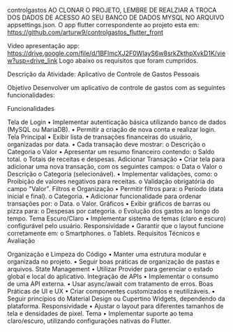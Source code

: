 controlgastos
AO CLONAR O PROJETO, LEMBRE DE REALZIAR A TROCA DOS DADOS DE ACESSO AO SEU BANCO DE DADOS MYSQL NO ARQUIVO appsettings.json. O app flutter correspondente ao projeto esta em: https://github.com/arturw9/controlgastos_flutter_front

Video apresentação app: https://drive.google.com/file/d/1BFlmcXJ2F0WIayS6w8srkZkthpXvkD1K/view?usp=drive_link
Logo abaixo os requisitos que foram cumpridos.

Descrição da Atividade: Aplicativo de Controle de Gastos Pessoais

Objetivo Desenvolver um aplicativo de controle de gastos com as seguintes funcionalidades:

Funcionalidades

Tela de Login • Implementar autenticação básica utilizando banco de dados (MySQL ou MariaDB). • Permitir a criação de nova conta e realizar login.
Tela Principal • Exibir lista de transações financeiras do usuário, organizadas por data. • Cada transação deve mostrar: o Descrição o Categoria o Valor • Apresentar um resumo financeiro contendo: o Saldo total. o Totais de receitas e despesas.
Adicionar Transação • Criar tela para adicionar uma nova transação, com os seguintes campos: o Data o Valor o Descrição o Categoria (selecionável). • Implementar validações, como: o Proibição de valores negativos para receitas. o Validação obrigatória do campo "Valor".
Filtros e Organização • Permitir filtros para: o Período (data inicial e final). o Categoria. • Adicionar funcionalidade para ordenar transações por: o Data. o Valor.
Gráficos • Exibir gráficos de barras ou pizza para: o Despesas por categoria. o Evolução dos gastos ao longo do tempo.
Tema Escuro/Claro • Implementar sistema de temas (claro e escuro) configurável pelo usuário.
Responsividade • Garantir que o layout funcione corretamente em: o Smartphones. o Tablets.
Requisitos Técnicos e Avaliação

Organização e Limpeza do Código • Manter uma estrutura modular e organizada no projeto. • Seguir boas práticas de organização de pastas e arquivos.
State Management • Utilizar Provider para gerenciar o estado global e local do aplicativo.
Integração de APIs • Implementar o consumo de uma API externa. • Usar async/await com tratamento de erros.
Boas Práticas de UI e UX • Criar componentes customizados e reutilizáveis. • Seguir princípios do Material Design ou Cupertino Widgets, dependendo da plataforma.
Responsividade • Ajustar o layout para diferentes tamanhos de tela e densidades de pixel.
Tema • Implementar suporte ao tema claro/escuro, utilizando configurações nativas do Flutter.
